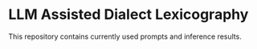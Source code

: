 # LLM Assisted Dialect Lexicography

This repository contains currently used prompts and inference results.